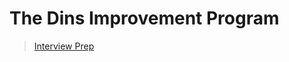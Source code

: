 # The Dins Improvement Program

<blockquote class="trello-card"><a href="https://trello.com/c/DeGaSXoH/51-interview-prep">Interview Prep</a></blockquote><script src="https://p.trellocdn.com/embed.min.js"></script>
